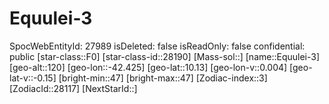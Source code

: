 ﻿---
location: [10.13,-42.425,120]
type: Station
tags:
- astro/Star

---

# Equulei-3

SpocWebEntityId: 27989
isDeleted: false
isReadOnly: false
confidential: public
[star-class::F0]
[star-class-id::28190]
[Mass-sol::]
[name::Equulei-3]
[geo-alt::120]
[geo-lon::-42.425]
[geo-lat::10.13]
[geo-lon-v::0.004]
[geo-lat-v::-0.15]
[bright-min::47]
[bright-max::47]
[Zodiac-index::3]
[ZodiacId::28117]
[NextStarId::]

